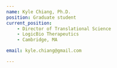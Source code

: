 ```yaml
---
name: Kyle Chiang, Ph.D.
position: Graduate student
current_position:
    - Director of Translational Science
    - LogicBio Therapeutics
    - Cambridge, MA

email: kyle.chiang@gmail.com

---
```

